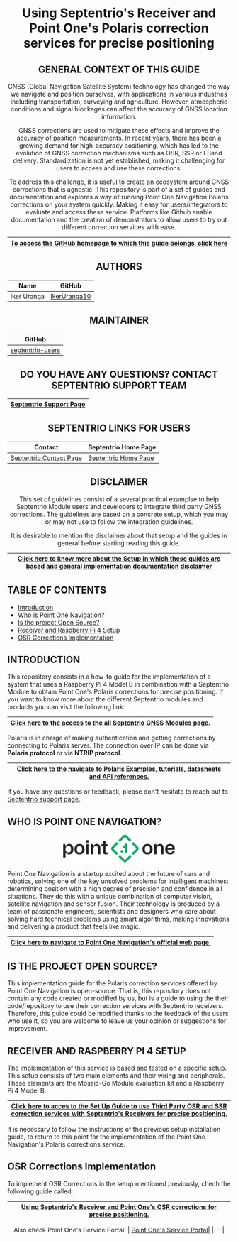 <div align="center">

# Using Septentrio's Receiver and Point One's Polaris correction services for precise positioning

## GENERAL CONTEXT OF THIS GUIDE

GNSS (Global Navigation Satellite System) technology has changed the way we navigate and position ourselves, with applications in various industries including transportation, surveying and agriculture. However, atmospheric conditions and signal blockages can affect the accuracy of GNSS location information. 

GNSS corrections are used to mitigate these effects and improve the accuracy of position measurements. In recent years, there has been a growing demand for high-accuracy positioning, which has led to the evolution of GNSS correction mechanisms such as OSR, SSR or LBand delivery. Standardization is not yet established, making it challenging for users to access and use these corrections. 

To address this challenge, it is useful to create an ecosystem around GNSS corrections that is agnostic. This repository is part of a set of guides and documentation and explores a way of running Point One Navigation Polaris corrections on your system quickly. Making it easy for users/integrators to evaluate and access these service. Platforms like Github enable documentation and the creation of demonstrators to allow users to try out different correction services with ease.

| <a href="https://github.com/septentrio-gnss/SeptentrioAgnostic#set-up-guide-to-use-third-party-osr-and-ssr-correction-services-with-septentrios-receivers-for-precise-positioning">To access the GitHub homepage to which this guide belongs, click here</a>|
|---|

## AUTHORS
  
| Name | GitHub |
|------|--------|
| Iker Uranga | <a href="https://github.com/IkerUranga10">IkerUranga10</a> </br> |    

## MAINTAINER
  
| GitHub |
|--------|
| <a href="https://github.com/septentrio-users">septentrio-users</a> </br> |    

## DO YOU HAVE ANY QUESTIONS? CONTACT SEPTENTRIO SUPPORT TEAM

| <a href="https://web.septentrio.com/GH-SSN-support ">Septentrio Support Page</a>|
|---|

## SEPTENTRIO LINKS FOR USERS
 
| Contact                                                                          | Septentrio Home Page                                                        |
|----------------------------------------------------------------------------------|-----------------------------------------------------------------------------|
| <a href="https://web.septentrio.com/GH-SSN-contact ">Septentrio Contact Page</a> | <a href="https://web.septentrio.com/POI-SSN-home">Septentrio Home Page</a> |

## DISCLAIMER
  
This set of guidelines consist of a several practical examplse to help Septentrio Module users and developers to integrate third party GNSS corrections. The guidelines are based on a concrete setup, which you may or may not use to follow the integration guidelines.

It is desirable to mention the disclaimer about that setup and the guides in general before starting reading this guide.
  
| <a href="https://github.com/septentrio-gnss/SeptentrioAgnostic/tree/main/Receiver%20and%20Raspberry%20Setup#disclaimer">Click here to know more about the Setup in which these guides are based and general implementation documentation disclaimer</a> |
|---|

</div>

## TABLE OF CONTENTS

<!--ts-->

* [Introduction](#introduction)
* [Who is Point One Navigation?](#who-is-pointone-navigation)
* [Is the project Open Source?](#is-the-project-open-source)
* [Receiver and Raspberry Pi 4 Setup](#receiver-and-raspberry-pi-4-setup)
* [OSR Corrections Implementation](#osr-corrections-implementation)

<!--te-->

## INTRODUCTION

This repository consists in a how-to guide for the implementation of a system that uses a Raspberry Pi 4 Model B in combination with a Septentrio Module to obtain Point One's Polaris corrections for precise positioning. If you want to know more about the different Septentrio modules and products you can visit the following link: 

<div align="center">

| <a href="https://web.septentrio.com/POI-SSN-RX">Click here to the access to the all Septentrio GNSS Modules page.</a> |
|---|
   
</div>

Polaris is in charge of making authentication and getting corrections by connecting to Polaris server. The connection over IP can be done via **Polaris protocol** or via **NTRIP protocol**.

<div align="center">

| <a href="https://pointonenav.com/docs/">Click here to the navigate to Polaris Examples, tutorials, datasheets and API references.</a> |
|---|
   
</div>

If you have any questions or feedback, please don't hesitate to reach out to <a href="https://web.septentrio.com/GH-SSN-support ">Septentrio support page.</a>

## WHO IS POINT ONE NAVIGATION?

<p align="center">
    <img src="doc_resources/pointone_logo.png" width="50%">

Point One Navigation is a startup excited about the future of cars and robotics, solving one of the key unsolved problems for intelligent machines: determining position with a high degree of precision and confidence in all situations. They do this with a unique combination of computer vision, satellite navigation and sensor fusion. Their technology is produced by a team of passionate engineers, scientists and designers who care about solving hard technical problems using smart algorithms, making innovations and delivering a product that feels like magic.

<div align="center">
   
| <a href="https://pointonenav.com">Click here to navigate to Point One Navigation's official web page.</a> |
|---|
      
</div>

## IS THE PROJECT OPEN SOURCE?

This implementation guide for the Polaris correction services offered by Point One Navigation is open-source. That is, this repository does not contain any code created or modified by us, but is a guide to using the their code/repository to use their correction services with Septentrio receivers. Therefore, this guide could be modified thanks to the feedback of the users who use it, so you are welcome to leave us your opinion or suggestions for improvement.

## RECEIVER AND RASPBERRY PI 4 SETUP

The implementation of this service is based and tested on a specific setup. This setup consists of two main elements and their wiring and peripherals. These elements are the Mosaic-Go Module evaluation kit and a Raspberry Pi 4 Model B. 

<div align="center">
    
| <a href="https://github.com/septentrio-gnss/Septentrio_AgnosticCorrectionsProgram#set-up-guide-to-use-third-party-osr-and-ssr-corrections-with-septentrios-receivers-for-precise-positioning"> Click here to acces to the Set Up Guide to use Third Party OSR and SSR correction services with Septentrio's Receivers for precise positioning.</a> |
|---|
    
</div>

It is necessary to follow the instructions of the previous setup installation guide, to return to this point for the implementation of the Point One Navigation's Polaris corrections service.

## OSR Corrections Implementation

To implement OSR Corrections in the setup mentioned previously, chech the following guide called: 

<div align="center">

| <a href="https://github.com/septentrio-gnss/PointOneCorrectionsWithSeptentrio/tree/master/osr#using-septentrios-receiver-and-point-ones-osr-corrections-for-precise-positioning">Using Septentrio's Receiver and Point One's OSR corrections for precise positioning.</a> |
|---|

Also check Point One's Service Portal:
| <a href="https://app.pointonenav.com/start">Point One's Service Portal</a>|
|---|
   
</div>
